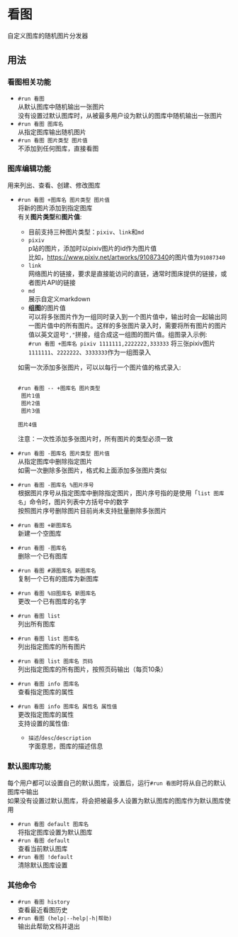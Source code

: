 # 看图<br>
自定义图库的随机图片分发器

## 用法<br>
### 看图相关功能<br>
- `#run 看图`<br>
  从默认图库中随机输出一张图片<br>
  没有设置过默认图库时，从被最多用户设为默认的图库中随机输出一张图片<br>
- `#run 看图 图库名`<br>
  从指定图库输出随机图片<br>
- `#run 看图 图片类型 图片值`<br>
  不添加到任何图库，直接看图

### 图库编辑功能<br>
用来列出、查看、创建、修改图库<br>

- `#run 看图 +图库名 图片类型 图片值`<br>
  将新的图片添加到指定图库<br>
  有关**图片类型**和**图片值**:<br>
  - 目前支持三种图片类型：`pixiv`、`link`和`md`<br>
  - `pixiv`<br>
    p站的图片，添加时以pixiv图片的id作为图片值<br>
    比如，<u>https://www.pixiv.net/artworks/91087340</u>的图片值为`91087340`<br>
  - `link`<br>
    网络图片的链接，要求是直接能访问的直链，通常时图床提供的链接，或者图片API的链接<br>
  - `md`<br>
    展示自定义markdown<br>
  - **组图**的图片值<br>
    可以将多张图片作为一组同时录入到一个图片值中，输出时会一起输出同一图片值中的所有图片。这样的多张图片录入时，需要将所有图片的图片值以英文逗号`","`拼接，组合成这一组图的图片值。组图录入示例:<br>
    `#run 看图 +图库名 pixiv 1111111,2222222,333333` 将三张pixiv图片`1111111`、`2222222`、`3333333`作为一组图录入

  如需一次添加多张图片，可以以每行一个图片值的格式录入:<br>
  <code><br>
  #run 看图 -- +图库名 图片类型<br>
  图片1值<br>
  图片2值<br>
  图片3值<br>
  图片4值<br>
  </code><br>
  注意：一次性添加多张图片时，所有图片的类型必须一致<br>

- `#run 看图 -图库名 图片类型 图片值`<br>
  从指定图库中删除指定图片<br>
  如需一次删除多张图片，格式和上面添加多张图片类似<br>
- `#run 看图 -图库名 %图片序号`<br>
  根据图片序号从指定图库中删除指定图片，图片序号指的是使用「`list 图库名`」命令时，图片列表中方括号中的数字<br>
  按照图片序号删除图片目前尚未支持批量删除多张图片<br>
- `#run 看图 +新图库名`<br>
  新建一个空图库<br>
- `#run 看图 -图库名`<br>
  删除一个已有图库<br>
- `#run 看图 #源图库名 新图库名`<br>
  复制一个已有的图库为新图库<br>
- `#run 看图 %旧图库名 新图库名`<br>
  更改一个已有图库的名字<br>
- `#run 看图 list`<br>
  列出所有图库<br>
- `#run 看图 list 图库名`<br>
  列出指定图库的所有图片<br>
- `#run 看图 list 图库名 页码`<br>
  列出指定图库的所有图片，按照页码输出（每页10条）<br>
- `#run 看图 info 图库名`<br>
  查看指定图库的属性<br>
- `#run 看图 info 图库名 属性名 属性值`<br>
  更改指定图库的属性<br>
  支持设置的属性值:<br>
  - `描述`/`desc`/`description`<br>
    字面意思，图库的描述信息

### 默认图库功能<br>
每个用户都可以设置自己的默认图库，设置后，运行`#run 看图`时将从自己的默认图库中输出<br>
如果没有设置过默认图库，将会把被最多人设置为默认图库的图库作为默认图库使用<br>

- `#run 看图 default 图库名`<br>
  将指定图库设置为默认图库<br>
- `#run 看图 default`<br>
  查看当前默认图库<br>
- `#run 看图 !default`<br>
  清除默认图库设置

### 其他命令<br>
- `#run 看图 history`<br>
  查看最近看图历史<br>
- `#run 看图 (help|--help|-h|帮助)`<br>
  输出此帮助文档并退出

<script>
    const colors = ['red', 'green', 'blue', 'red', 'green', 'blue'];
    const footer = document.createElement('div');
    footer.style.width = '100vw';
    footer.style.backgroundColor = 'transparent';
    footer.style.position = 'absolute';
    footer.style.left = '0';
    document.body.append(footer);
    for (const color of colors) {
        const line = document.createElement('div');
        line.style.width = '100vw';
        line.style.height = '1px';
        line.style.backgroundColor = color;
        footer.append(line);
    }
</script>